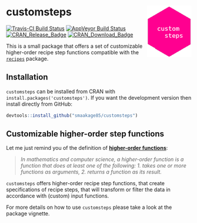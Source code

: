 
<!-- README.md is generated from README.Rmd. Please edit that file -->
customsteps <img src="man/figures/logo.png" align="right" />
============================================================

[![Travis-CI Build Status](https://travis-ci.org/smaakage85/customsteps.svg?branch=master)](https://travis-ci.org/smaakage85/customsteps) [![AppVeyor Build Status](https://ci.appveyor.com/api/projects/status/github/smaakage85/customsteps?branch=master&svg=true)](https://ci.appveyor.com/project/smaakage85/customsteps)
[![CRAN\_Release\_Badge](http://www.r-pkg.org/badges/version-ago/customsteps)](https://CRAN.R-project.org/package=customsteps) [![CRAN\_Download\_Badge](http://cranlogs.r-pkg.org/badges/customsteps)](https://CRAN.R-project.org/package=customsteps)

This is a small package that offers a set of customizable higher-order recipe step functions compatible with the [`recipes`](https://CRAN.R-project.org/package=recipes) package.

Installation
------------

`customsteps` can be installed from CRAN with `install.packages('customsteps')`. If you want the development version then install directly from GitHub:

``` r
devtools::install_github("smaakage85/customsteps")
```

Customizable higher-order step functions
----------------------------------------

Let me just remind you of the definition of [**higher-order functions**](https://en.wikipedia.org/wiki/Higher-order_function):

> *In mathematics and computer science, a higher-order function is a function that does at least one of the following: 1. takes one or more functions as arguments, 2. returns a function as its result.*

`customsteps` offers higher-order recipe step functions, that create specifications of recipe steps, that will transform or filter the data in accordance with (custom) input functions.

For more details on how to use `customsteps` please take a look at the package vignette.
